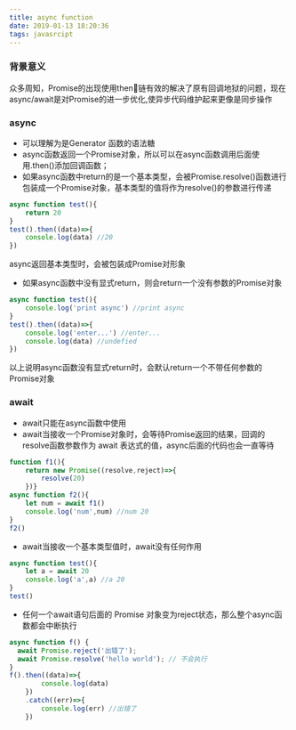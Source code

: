```yaml
---
title: async function
date: 2019-01-13 18:20:36
tags: javasrcipt
---
```

### 背景意义
众多周知，Promise的出现使用then链有效的解决了原有回调地狱的问题，现在async/await是对Promise的进一步优化,使异步代码维护起来更像是同步操作

### async
- 可以理解为是Generator 函数的语法糖
- async函数返回一个Promise对象，所以可以在async函数调用后面使用.then()添加回调函数；
- 如果async函数中return的是一个基本类型，会被Promise.resolve()函数进行包装成一个Promise对象，基本类型的值将作为resolve()的参数进行传递
```js
async function test(){
	return 20
}
test().then((data)=>{
    console.log(data) //20
})
```
async返回基本类型时，会被包装成Promise对形象

- 如果async函数中没有显式return，则会return一个没有参数的Promise对象
```js
async function test(){
	console.log('print async') //print async
}
test().then((data)=>{
    console.log('enter...') //enter...
    console.log(data) //undefied
})
```
以上说明async函数没有显式return时，会默认return一个不带任何参数的Promise对象

### await
- await只能在async函数中使用
- await当接收一个Promise对象时，会等待Promise返回的结果，回调的resolve函数参数作为 await 表达式的值，async后面的代码也会一直等待
```js
function f1(){
    return new Promise((resolve,reject)=>{
        resolve(20)
    })}
async function f2(){
    let num = await f1()
    console.log('num',num) //num 20
}
f2()
```
- await当接收一个基本类型值时，await没有任何作用
```js
async function test(){
	let a = await 20
	console.log('a',a) //a 20
}
test()
```
- 任何一个await语句后面的 Promise 对象变为reject状态，那么整个async函数都会中断执行
```js
async function f() {
  await Promise.reject('出错了');
  await Promise.resolve('hello world'); // 不会执行
}
f().then((data)=>{
        console.log(data)
    })
    .catch((err)=>{
        console.log(err) //出错了
    })
```
